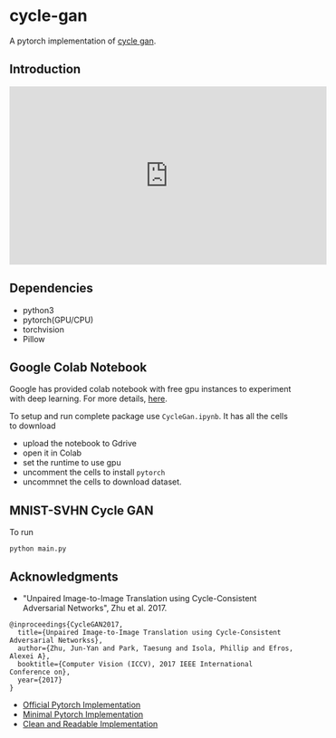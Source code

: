 # cycle-gan
A pytorch implementation of [cycle gan](https://arxiv.org/pdf/1703.10593.pdf). 

## Introduction 
<iframe width="560" height="315" src="https://www.youtube.com/embed/D4C1dB9UheQ" frameborder="0" allow="autoplay; encrypted-media" allowfullscreen></iframe>

## Dependencies 
- python3
- pytorch(GPU/CPU)
- torchvision
- Pillow


## Google Colab Notebook
Google has provided colab notebook with free gpu instances to experiment with deep learning. For more details, [here](https://colab.research.google.com/notebooks/welcome.ipynb).

To setup and run complete package use `CycleGan.ipynb`. It has all the cells to download
- upload the notebook to Gdrive
- open it in Colab
- set the runtime to use gpu 
- uncomment the cells to install `pytorch`
- uncommnet the cells to download dataset. 

## MNIST-SVHN Cycle GAN

To run 
```
python main.py
```


## Acknowledgments
- "Unpaired Image-to-Image Translation using Cycle-Consistent Adversarial Networks", Zhu et al. 2017. 
```
@inproceedings{CycleGAN2017,
  title={Unpaired Image-to-Image Translation using Cycle-Consistent Adversarial Networkss},
  author={Zhu, Jun-Yan and Park, Taesung and Isola, Phillip and Efros, Alexei A},
  booktitle={Computer Vision (ICCV), 2017 IEEE International Conference on},
  year={2017}
}
```
- [Official Pytorch Implementation](https://github.com/junyanz/pytorch-CycleGAN-and-pix2pix)
- [Minimal Pytorch Implementation](https://github.com/yunjey/mnist-svhn-transfer)
- [Clean and Readable Implementation](https://github.com/aitorzip/PyTorch-CycleGAN)